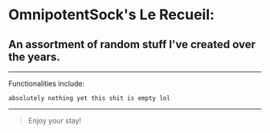 # OmnipotentSock's Le Recueil:
## An assortment of random stuff I've created over the years.

***
Functionalities include:

`absolutely nothing yet this shit is empty lol`
***

> Enjoy your stay!

